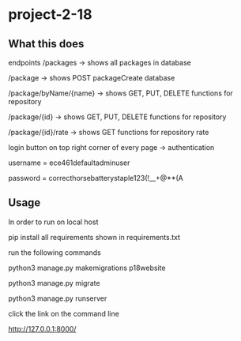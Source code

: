 # project-2-18

## What this does
endpoints
/packages -> shows all packages in database

/package -> shows POST packageCreate database

/package/byName/{name} -> shows GET, PUT, DELETE functions for repository

/package/{id} -> shows GET, PUT, DELETE functions for repository

/package/{id}/rate -> shows GET functions for repository rate

login button on top right corner of every page -> authentication

username = ece461defaultadminuser

password = correcthorsebatterystaple123(!__+@**(A

## Usage
In order to run on local host

pip install all requirements shown in requirements.txt

run the following commands

python3 manage.py makemigrations p18website

python3 manage.py migrate

python3 manage.py runserver

click the link on the command line

http://127.0.0.1:8000/

